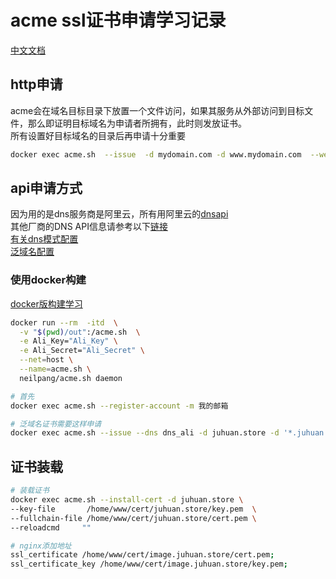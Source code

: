 # acme ssl证书申请学习记录
[中文文档](https://github.com/acmesh-official/acme.sh/wiki/%E8%AF%B4%E6%98%8E)

## http申请
acme会在域名目标目录下放置一个文件访问，如果其服务从外部访问到目标文件，那么即证明目标域名为申请者所拥有，此时则发放证书。  
所有设置好目标域名的目录后再申请十分重要
```bash
docker exec acme.sh  --issue  -d mydomain.com -d www.mydomain.com  --webroot  /home/wwwroot/mydomain.com/
```

## api申请方式
因为用的是dns服务商是阿里云，所有用阿里云的[dnsapi](https://usercenter.console.aliyun.com/#/manage/ak)  
其他厂商的DNS API信息请参考以下[链接](https://github.com/acmesh-official/acme.sh/tree/master/dnsapi)  
[有关dns模式配置](https://blog.csdn.net/jz_youmayfly/article/details/103705335)  
[泛域名配置](https://www.ioiox.com/archives/104.html)  

### 使用docker构建
[docker版构建学习](https://zhuanlan.zhihu.com/p/45425683)
```bash
docker run --rm  -itd  \
  -v "$(pwd)/out":/acme.sh  \
  -e Ali_Key="Ali_Key" \
  -e Ali_Secret="Ali_Secret" \
  --net=host \
  --name=acme.sh \
  neilpang/acme.sh daemon

# 首先
docker exec acme.sh --register-account -m 我的邮箱

# 泛域名证书需要这样申请
docker exec acme.sh --issue --dns dns_ali -d juhuan.store -d '*.juhuan.store'
```

## 证书装载
```bash
# 装载证书
docker exec acme.sh --install-cert -d juhuan.store \
--key-file       /home/www/cert/juhuan.store/key.pem  \
--fullchain-file /home/www/cert/juhuan.store/cert.pem \
--reloadcmd     ""

# nginx添加地址
ssl_certificate /home/www/cert/image.juhuan.store/cert.pem;
ssl_certificate_key /home/www/cert/image.juhuan.store/key.pem;
```